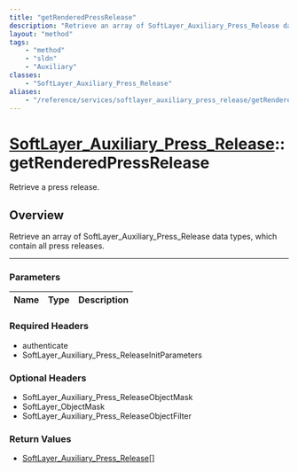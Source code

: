 ```yaml
---
title: "getRenderedPressRelease"
description: "Retrieve an array of SoftLayer_Auxiliary_Press_Release data types, which contain all press releases."
layout: "method"
tags:
    - "method"
    - "sldn"
    - "Auxiliary"
classes:
    - "SoftLayer_Auxiliary_Press_Release"
aliases:
    - "/reference/services/softlayer_auxiliary_press_release/getRenderedPressRelease"
---
```

# [SoftLayer_Auxiliary_Press_Release](/reference/services/SoftLayer_Auxiliary_Press_Release)::getRenderedPressRelease

Retrieve a press release.


## Overview 
Retrieve an array of SoftLayer_Auxiliary_Press_Release data types, which contain all press releases. 

-----

### Parameters 
|Name | Type | Description |
| --- | --- | --- |


### Required Headers
* authenticate
* SoftLayer_Auxiliary_Press_ReleaseInitParameters


### Optional Headers
* SoftLayer_Auxiliary_Press_ReleaseObjectMask
* SoftLayer_ObjectMask
* SoftLayer_Auxiliary_Press_ReleaseObjectFilter

### Return Values
* <a href='/reference/datatypes/SoftLayer_Auxiliary_Press_Release'>SoftLayer_Auxiliary_Press_Release[] </a>




